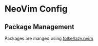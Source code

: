 # NeoVim Config
## Package Management
Packages are manged using [folke/lazy.nvim](https://github.com/folke/lazy.nvim)


